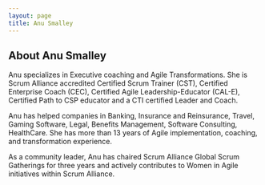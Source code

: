 ```yaml
---
layout: page
title: Anu Smalley
---
```

## About Anu Smalley 
Anu specializes in Executive coaching and Agile Transformations. She is Scrum Alliance accredited Certified Scrum Trainer (CST), Certified Enterprise Coach (CEC), Certified Agile Leadership-Educator (CAL-E),  Certified Path to CSP educator and a CTI certified Leader and Coach.

Anu has helped companies in Banking, Insurance and Reinsurance, Travel, Gaming Software, Legal, Benefits Management, Software Consulting, HealthCare. She has more than 13 years of Agile implementation, coaching, and transformation experience. 

As a community leader, Anu has chaired Scrum Alliance Global Scrum Gatherings for three years and actively contributes to Women in Agile initiatives within Scrum Alliance.
